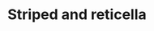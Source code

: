 ---
label: 
title: "Striped and reticella"
order: 400
layout: table-of-contents
presentation: grid
outputs: [ html ]
---